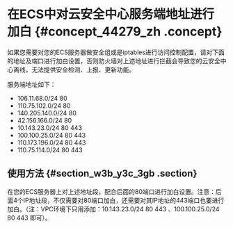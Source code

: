 # 在ECS中对云安全中心服务端地址进行加白 {#concept_44279_zh .concept}

如果您需要对您的ECS服务器做安全组或是iptables进行访问控制配置，请对下面的地址及端口进行加白设置，否则防火墙对上述地址进行拦截会导致您的云安全中心离线，无法提供安全检测、上报、更新功能。

服务端地址如下：

-   106.11.68.0/24 80
-   110.75.102.0/24 80
-   140.205.140.0/24 80
-   42.156.166.0/24 80
-   10.143.23.0/24 80 443
-   100.100.25.0/24 80 443
-   110.173.196.0/24 80 443
-   110.75.114.0/24 80 443

## 使用方法 {#section_w3b_y3c_3gb .section}

在您的ECS服务器上对上述地址段，配合后面的80端口进行加白设置。注意：后面4个IP地址段，不仅需要对80端口加白，还需要对其IP地址的443端口也要进行加白。（注：VPC环境下只用添加：10.143.23.0/24 80 443 、100.100.25.0/24 80 443 即可）。

